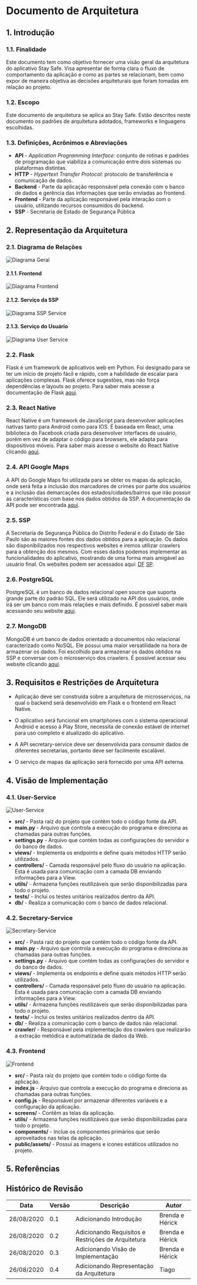 # Documento de Arquitetura

## 1. Introdução

### 1.1. Finalidade

Este documento tem como objetivo fornecer uma visão geral da arquitetura do aplicativo Stay Safe. Visa apresentar de forma clara o fluxo de comportamento da aplicação e como as partes se relacionam, bem como expor de maneira objetiva as decisões arquiteturais que foram tomadas em relação ao projeto.

### 1.2. Escopo

Este documento de arquitetura se aplica ao Stay Safe. Estão descritos neste documento os padrões de arquitetura adotados, frameworks e linguagens escolhidas.

### 1.3. Definições, Acrônimos e Abreviações

* **API** - *Application Programming Interface*: conjunto de rotinas e padrões de programação que viabiliza a comunicação entre dois sistemas ou plataformas distintas.
* **HTTP** - *Hypertext Transfer Protocol*: protocolo de transferência e comunicação de dados.
* **Backend** - Parte da aplicação responsável pela conexão com o banco de dados e gerência das informações que serão enviadas ao frontend.
* **Frontend** - Parte da aplicação responsável pela interação com o usuário, utilizando recursos consumidos do backend.
* **SSP** - Secretaria de Estado de Segurança Pública

## 2. Representação da Arquitetura

### 2.1. Diagrama de Relações

![Diagrama Geral](./images/architecture/geral.png)

#### 2.1.1. Frontend

![Diagrama Frontend](./images/architecture/frontend.png)

#### 2.1.2. Serviço da SSP

![Diagrama SSP Service](./images/architecture/secretary-service.png)

#### 2.1.3. Serviço do Usuário

![Diagrama User Service](./images/architecture/user-service.png)

### 2.2. Flask

Flask é um framework de aplicativos web em Python. Foi designado para se ter um início de projeto fácil e rápido, com a habilidade de escalar para aplicações complexas. Flask oferece sugestões, mas não força dependências e layouts ao projeto. Para saber mais acesse a documentação de Flask [aqui](https://flask.palletsprojects.com/en/1.1.x/#).

### 2.3. React Native

React Native é um framework de JavaScript para desenvolver aplicações nativas tanto para Android como para IOS. É baseada em React, uma biblioteca do Facebook criada para desenvolver interfaces de usuário, porém em vez de adaptar o código para browsers, ele adapta para dispositivos móveis. Para saber mais acesse o website do React Native clicando [aqui](https://reactnative.dev/).

### 2.4. API Google Maps

A API do Google Maps foi utilizada para se obter os mapas da aplicação, onde será feita a inclusão dos marcadores de crimes por parte dos usuários e a inclusão das demarcações dos estados/cidades/bairros que irão possuir as características com base nos dados obtidos da SSP. A documentação da API pode ser encontrada [aqui](https://developers.google.com/maps/documentation?hl=pt-br).

### 2.5. SSP

A Secretaria de Segurança Pública do Distrito Federal e do Estado de São Paulo são as maiores fontes dos dados obtidos para a aplicação. Os dados são disponibilizados nos respectivos websites e iremos utilizar crawlers para a obtenção dos mesmos. Com esses dados podemos implementar as funcionalidades do aplicativo, mostrando de uma forma mais amigável ao usuário final. Os websites podem ser acessados aqui: [DF](http://www.ssp.df.gov.br/) [SP](https://www.ssp.sp.gov.br/).

### 2.6. PostgreSQL

PostgreSQL é um banco de dados relacional open source que suporta grande parte do padrão SQL. Ele será utilizado na API dos usuários, onde irá ser um banco com mais relações e mais definido. É possível saber mais acessando seu website [aqui](https://www.postgresql.org/).

### 2.7. MongoDB

MongoDB é um banco de dados orientado a documentos não relacional caracterizado como NoSQL. Ele possui uma maior versatilidade na hora de armazenar os dados. Foi escolhido para armazenar os dados obtidos na SSP e conversar com o microserviço dos crawlers. É possível acessar seu website clicando [aqui](https://www.mongodb.com/).

## 3. Requisitos e Restrições de Arquitetura

* Aplicação deve ser construída sobre a arquitetura de microsserviços, na qual o backend será desenvolvido em Flask e o frontend em React Native.

* O aplicativo será funcional em smartphones com o sistema operacional Android e acesso à Play Store, necessita de conexão estável de internet para uso completo e atualizado do aplicativo.

* A API secretary-service deve ser desenvolvida para consumir dados de diferentes secretarias, portanto deve ser facilmente escalável.

* O serviço de mapas da aplicação será fornecido por uma API externa.

## 4. Visão de Implementação

### 4.1. User-Service
![User-Service](images/architecture/user-service.png)

* **src/** - Pasta raiz do projeto que contém todo o código fonte da API.
* **main.py** - Arquivo que controla a execução do programa e direciona as chamadas para outras funções.
* **settings.py** - Arquivo que contém todas as configurações do servidor e do banco de dados.
* **views/** - Implementa os endpoints e define quais métodos HTTP serão utilizados.
* **controllers/** - Camada responsável pelo fluxo do usuário na aplicação.  Esta é usada para comunicação com a camada DB enviando informações para a View.
* **utils/** - Armazena funções reutilizáveis que serão disponibilizadas para todo o projeto. 
* **tests/** - Inclui os testes unitários realizados dentro da API.
* **db/** - Realiza a comunicação com o banco de dados relacional.

### 4.2. Secretary-Service
![Secretary-Service](images/architecture/secretary-service.png)

* **src/** - Pasta raiz do projeto que contém todo o código fonte da API.
* **main.py** - Arquivo que controla a execução do programa e direciona as chamadas para outras funções.
* **settings.py** - Arquivo que contém todas as configurações do servidor e do banco de dados.
* **views/** - Implementa os endpoints e define quais métodos HTTP serão utilizados.
* **controllers/** - Camada responsável pelo fluxo do usuário na aplicação.  Esta é usada para comunicação com a camada DB enviando informações para a View.
* **utils/** - Armazena funções reutilizáveis que serão disponibilizadas para todo o projeto. 
* **tests/** - Inclui os testes unitários realizados dentro da API.
* **db/** - Realiza a comunicação com o banco de dados não relacional.
* **crawler/** - Responsável pela implementação dos crawlers que realizarão a extração metódica e automatizada de dados da Web. 

### 4.3. Frontend
![Frontend](images/architecture/frontend.png)

* **src/** - Pasta raiz do projeto que contém todo o código fonte da aplicação.
* **index.js** - Arquivo que controla a execução do programa e direciona as chamadas para outras funções.
* **config.js** - Responsável por armazenar diferentes variáveis e a configuração da aplicação.
* **screens/** - Contêm as telas da aplicação.
* **utils/** - Armazena funções reutilizáveis que serão disponibilizadas para todo o projeto. 
* **components/** - Inclue os componentes primários que serão aproveitados nas telas da aplicação.
* **public/assets/** - Possui as imagens e ícones estáticos utilizados no projeto. 

## 5. Referências

## Histórico de Revisão

| Data | Versão| Descrição | Autor |
|----|----|----|----|
| 26/08/2020 | 0.1 | Adicionando Introdução | Brenda e Hérick |
| 26/08/2020 | 0.2 | Adicionando Requisitos e Restrições de Arquitetura | Brenda e Hérick |
| 26/08/2020 | 0.3 | Adicionando Visão de Implementação | Brenda e Hérick |
| 26/08/2020 | 0.4 | Adicionando Representação da Arquitetura | Tiago |